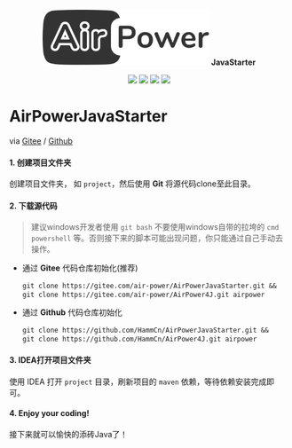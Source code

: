 <p align="center">
  <img width="300" src="src/main/resources/assets/airpower.svg"/> <b>JavaStarter</b>
</p>

<p align="center">
  <img src="https://svg.hamm.cn?key=Lang&value=Java17&bg=green"/>
  <img src="https://svg.hamm.cn?key=Base&value=SpringBoot3"/>
  <img src="https://svg.hamm.cn?key=Data&value=MySQL8"/>
  <img src="https://svg.hamm.cn?key=Cache&value=Redis"/>
</p>

# AirPowerJavaStarter 

via [Gitee](https://gitee.com/air-power/AirPowerJavaStarter) / [Github](https://github.com/HammCn/AirPowerJavaStarter) 

#### 1. 创建项目文件夹

创建项目文件夹， 如 `project`，然后使用 **Git** 将源代码clone至此目录。

#### 2. 下载源代码

> 建议windows开发者使用 ```git bash``` 不要使用windows自带的拉垮的 ```cmd``` ```powershell``` 等。否则接下来的脚本可能出现问题，你只能通过自己手动去操作。

- 通过 **Gitee** 代码仓库初始化(推荐)

  ```shell
  git clone https://gitee.com/air-power/AirPowerJavaStarter.git &&
  git clone https://gitee.com/air-power/AirPower4J.git airpower
  ```

- 通过 **Github** 代码仓库初始化

  ```shell
  git clone https://github.com/HammCn/AirPowerJavaStarter.git &&
  git clone https://github.com/HammCn/AirPower4J.git airpower
  ```

#### 3. IDEA打开项目文件夹

使用 IDEA 打开 `project` 目录，刷新项目的 `maven` 依赖，等待依赖安装完成即可。

#### 4. Enjoy your coding!

接下来就可以愉快的添砖Java了！


